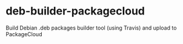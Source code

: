 # deb-builder-packagecloud
Build Debian .deb packages builder tool (using Travis) and upload to PackageCloud
